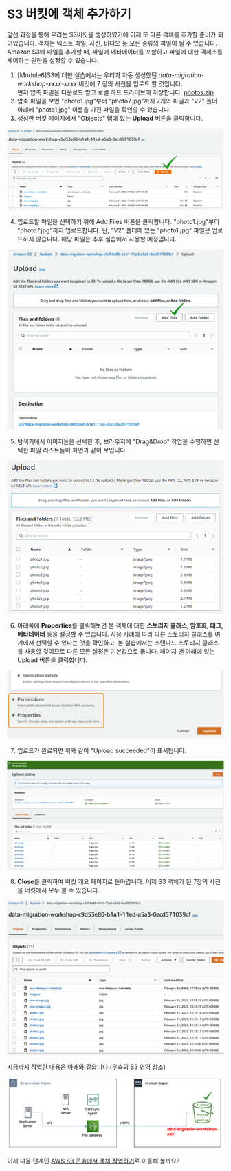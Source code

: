 # S3 버킷에 객체 추가하기

앞선 과정을 통해 우리는 S3버킷을 생성하였기에 이제 또 다른 객체를 추가할 준비가 되어있습니다. 객체는 텍스트 파일, 사진, 비디오 등 모든 종류의 파일이 될 수 있습니다. Amazon S3에 파일을 추가할 때, 파일에 메타데이터를 포함하고 파일에 대한 액세스를 제어하는 권한을 설정할 수 있습니다.

1. \[Module6]S3에 대한 실습에서는 우리가 자동 생성했던 _data-migration-workshop-xxxx-xxxx_ 버킷에 7 장의 사진을 업로드 할 것입니다.\
   먼저 압축 파일을 다운로드 받고 로컬 하드 드라이브에 저장합니다. [photos.zip](https://d1apwudp4l9c0h.cloudfront.net/kjhyuok/session/builders/photos.zip)
2. 압축 파일을 보면 "photo1.jpg"부터 "photo7.jpg"까지 7개의 파일과 "V2" 폴더 아래에 "photo1.jpg" 이름을 가진 파일을 확인할 수 있습니다.
3. 생성한 버킷 페이지에서 "Objects" 탭에 있는 **Upload** 버튼을 클릭합니다.


![6-1](../../images/6-1.png)

4. 업로드할 파일을 선택하기 위해 Add Files 버튼을 클릭합니다. "photo1.jpg"부터 "photo7.jpg"까지 업로드합니다. 단, "V2" 폴더에 있는 "photo1.jpg" 파일은 업로드하지 않습니다. 해당 파일은 추후 실습에서 사용할 예정입니다.

![6-2](../../images/6-2.png)

5. 탐색기에서 이미지들을 선택한 후, 브라우저에 "Drag\&Drop" 작업을 수행하면 선택한 파일 리스트들이 화면과 같이 보입니다.

![6-3](../../images/6-3.png)

6. 아래쪽에 **Properties**를 클릭해보면 본 객체에 대한 **스토리지 클래스, 암호화, 태그, 메타데이터** 등을 설정할 수 있습니다. 사용 사례에 따라 다른 스토리지 클래스를 여기에서 선택할 수 있다는 것을 확인하고, 본 실습에서는 스탠다드 스토리지 클래스를 사용할 것이므로 다른 모든 설정은 기본값으로 둡니다. 페이지 맨 아래에 있는 Upload 버튼을 클릭합니다.

![6-4](../../images/6-4.png)

7. 업로드가 완료되면 위와 같이 "Upload succeeded"이 표시됩니다.

![6-5](../../images/6-5.png)

8. **Close**를 클릭하여 버킷 개요 페이지로 돌아갑니다. 이제 S3 객체가 된 7장의 사진을 버킷에서 모두 볼 수 있습니다.

![6-6](../../images/6-6.png)

지금까지 작업한 내용은 아래와 같습니다.(우측의 S3 영역 참조)

![6-7](../../images/6-7.png)

이제 다음 단계인 [AWS S3 콘솔에서 객체 작업하기](/detail/module6/s3-2.md)로 이동해 볼까요?
